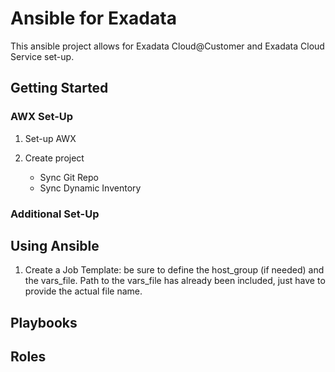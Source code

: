 # Ansible for Exadata

This ansible project allows for Exadata Cloud@Customer and Exadata Cloud Service set-up. 

## Getting Started

### AWX Set-Up

1. Set-up AWX

2. Create project
    - Sync Git Repo
    - Sync Dynamic Inventory

### Additional Set-Up


## Using Ansible

1. Create a Job Template: be sure to define the host_group (if needed) and the vars_file. Path to the vars_file has already been included, just have to provide the actual file name. 

## Playbooks

## Roles
